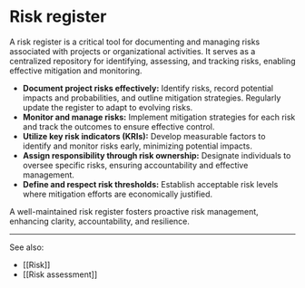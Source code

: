 
# Risk register

A risk register is a critical tool for documenting and managing risks associated with projects or organizational activities. It serves as a centralized repository for identifying, assessing, and tracking risks, enabling effective mitigation and monitoring.

- **Document project risks effectively:** Identify risks, record potential impacts and probabilities, and outline mitigation strategies. Regularly update the register to adapt to evolving risks.
- **Monitor and manage risks:** Implement mitigation strategies for each risk and track the outcomes to ensure effective control.
- **Utilize key risk indicators (KRIs):** Develop measurable factors to identify and monitor risks early, minimizing potential impacts.
- **Assign responsibility through risk ownership:** Designate individuals to oversee specific risks, ensuring accountability and effective management.
- **Define and respect risk thresholds:** Establish acceptable risk levels where mitigation efforts are economically justified.

A well-maintained risk register fosters proactive risk management, enhancing clarity, accountability, and resilience.

---

See also:

- [[Risk]]
- [[Risk assessment]]